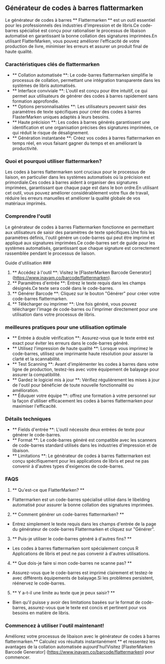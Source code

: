 ## Générateur de codes à barres flattermarken

Le générateur de codes à barres ** Flattermarken ** est un outil essentiel pour les professionnels des industries d'impression et de libris.Ce code-barres spécialisé est conçu pour rationaliser le processus de libaison automatisé en garantissant la bonne collation des signatures imprimées.En utilisant FlatterMarken, vous pouvez améliorer l'efficacité de votre production de livre, minimiser les erreurs et assurer un produit final de haute qualité.

### Caractéristiques clés de flattermarken

- ** Collation automatisée **: Le code-barres flattermarken simplifie le processus de collation, permettant une intégration transparente dans les systèmes de libris automatisés.
- ** Interface conviviale **: L'outil est conçu pour être intuitif, ce qui permet aux utilisateurs de générer des codes à barres rapidement sans formation approfondie.
- ** Options personnalisables **: Les utilisateurs peuvent saisir des paramètres de texte spécifiques pour créer des codes à barres FlasterMarken uniques adaptés à leurs besoins.
- ** Haute précision **: Les codes à barres générés garantissent une identification et une organisation précises des signatures imprimées, ce qui réduit le risque de désalignement.
- ** Génération instantanée **: Créez vos codes à barres flattermarken en temps réel, en vous faisant gagner du temps et en améliorant la productivité.

### Quoi et pourquoi utiliser flattermarken?

Les codes à barres flattermarken sont cruciaux pour le processus de liaison, en particulier dans les systèmes automatisés où la précision est primordiale.Ces codes à barres aident à organiser des signatures imprimées, garantissant que chaque page est dans le bon ordre.En utilisant cet outil, vous pouvez améliorer considérablement votre flux de travail, réduire les erreurs manuelles et améliorer la qualité globale de vos matériaux imprimés.

### Comprendre l'outil

Le générateur de codes à barres Flattermarken fonctionne en permettant aux utilisateurs de saisir des paramètres de texte spécifiques.Une fois les paramètres définis, l'outil génère un code-barres qui peut être imprimé et appliqué aux signatures imprimées.Ce code-barres sert de guide pour les systèmes automatisés, garantissant que chaque signature est correctement rassemblée pendant le processus de liaison.

Guide d'utilisation ###

1. ** Accédez à l'outil **: Visitez le [FlasterMarken Barcode Generator] (https://www.inayam.co/barcode/flattermarken).
2. ** Paramètres d'entrée **: Entrez le texte requis dans les champs désignés.Ce texte sera codé dans le code-barres.
3. ** Générer Barcode **: Cliquez sur le bouton "Générer" pour créer votre code-barres flattermarken.
4. ** Télécharger ou imprimer **: Une fois généré, vous pouvez télécharger l'image de code-barres ou l'imprimer directement pour une utilisation dans votre processus de libris.

### meilleures pratiques pour une utilisation optimale

- ** Entrée à double vérification **: Assurez-vous que le texte entré est exact pour éviter les erreurs dans le code-barres généré.
- ** Utilisez l'impression de haute qualité **: Lorsque vous imprimez le code-barres, utilisez une imprimante haute résolution pour assurer la clarté et la scannabilité.
- ** Test Scanning **: Avant d'implémenter les codes à barres dans votre ligne de production, testez-les avec votre équipement de balayage pour assurer la compatibilité.
- ** Gardez le logiciel mis à jour **: Vérifiez régulièrement les mises à jour de l'outil pour bénéficier de toute nouvelle fonctionnalité ou amélioration.
- ** Éduquer votre équipe **: offrez une formation à votre personnel sur la façon d'utiliser efficacement les codes à barres flattermarken pour maximiser l'efficacité.

### Détails techniques

- ** Fields d'entrée **: L'outil nécessite deux entrées de texte pour générer le code-barres.
- ** Format **: Le code-barres généré est compatible avec les scanners de code-barres standard utilisés dans les industries d'impression et de libaison.
- ** Limitations **: Le générateur de codes à barres flattermarken est conçu spécifiquement pour les applications de libris et peut ne pas convenir à d'autres types d'exigences de code-barres.

### FAQS

1. ** Qu'est-ce que FlatterMarken? **
- Flattermarken est un code-barres spécialisé utilisé dans le libelding automatisé pour assurer la bonne collation des signatures imprimées.

2. ** Comment générer un code-barres flattermarken? **
- Entrez simplement le texte requis dans les champs d'entrée de la page du générateur de code-barres Flattermarken et cliquez sur "Générer".

3. ** Puis-je utiliser le code-barres généré à d'autres fins? **
- Les codes à barres flattermarken sont spécialement conçus R Applications de libris et peut ne pas convenir à d'autres utilisations.

4. ** Que dois-je faire si mon code-barres ne scanne pas? **
- Assurez-vous que le code-barres est imprimé clairement et testez-le avec différents équipements de balayage.Si les problèmes persistent, réénervez le code-barres.

5. ** Y a-t-il une limite au texte que je peux saisir? **
- Bien qu'il puisse y avoir des limitations basées sur le format de code-barres, assurez-vous que le texte est concis et pertinent pour vos besoins en matière de libris.

### Commencez à utiliser l'outil maintenant!

Améliorez votre processus de libaison avec le générateur de codes à barres flattermarken.** Calculez vos résultats instantanément ** et ressentez les avantages de la collation automatisée aujourd'hui!Visitez [FlasterMarken Barcode Generator] (https://www.inayam.co/barcode/flattermarken) pour commencer.